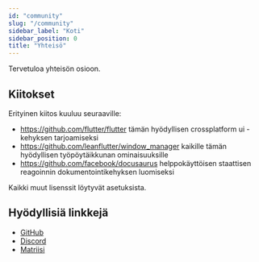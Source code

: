 ```yaml
---
id: "community"
slug: "/community"
sidebar_label: "Koti"
sidebar_position: 0
title: "Yhteisö"
---
```


Tervetuloa yhteisön osioon.

## Kiitokset

Erityinen kiitos kuuluu seuraaville:

* <https://github.com/flutter/flutter> tämän hyödyllisen crossplatform ui -kehyksen tarjoamiseksi
* <https://github.com/leanflutter/window_manager> kaikille tämän hyödyllisen työpöytäikkunan ominaisuuksille
* <https://github.com/facebook/docusaurus> helppokäyttöisen staattisen reagoinnin dokumentointikehyksen luomiseksi

Kaikki muut lisenssit löytyvät asetuksista.

## Hyödyllisiä linkkejä

* [GitHub](https://github.com/LinwoodDev/Flow)
* [Discord](https://go.linwood.dev/discord)
* [Matriisi](https://go.linwood.dev/matrix)
